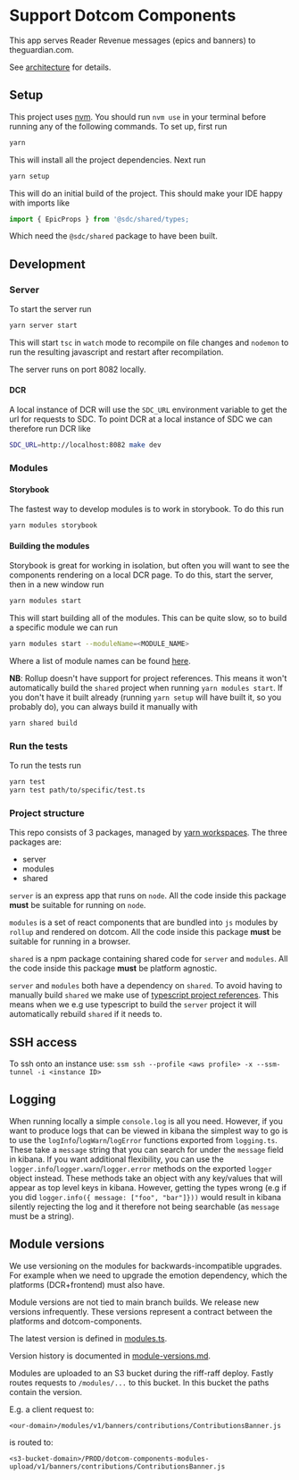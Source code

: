 # Support Dotcom Components

This app serves Reader Revenue messages (epics and banners) to theguardian.com.

See [architecture](docs/architecture.md) for details.

## Setup

This project uses [nvm](https://github.com/nvm-sh/nvm). You should run `nvm use` in your terminal before running any of the following commands. To set up, first run

```bash
yarn
```

This will install all the project dependencies. Next run

```bash
yarn setup
```

This will do an initial build of the project. This should make your IDE happy with imports like

```ts
import { EpicProps } from '@sdc/shared/types;
```

Which need the `@sdc/shared` package to have been built.

## Development

### Server

To start the server run

```bash
yarn server start
```

This will start `tsc` in `watch` mode to recompile on file changes and `nodemon` to run the resulting javascript and restart after recompilation.

The server runs on port 8082 locally.

#### DCR

A local instance of DCR will use the `SDC_URL` environment variable to get the url for requests to SDC. To point DCR at a local instance of SDC we can therefore run DCR like

```bash
SDC_URL=http://localhost:8082 make dev
```

### Modules

#### Storybook

The fastest way to develop modules is to work in storybook. To do this run

```bash
yarn modules storybook
```

#### Building the modules

Storybook is great for working in isolation, but often you will want to see the components rendering on a local DCR page. To do this, start the server, then in a new window run

```bash
yarn modules start
```

This will start building all of the modules. This can be quite slow, so to build a specific module we can run

```bash
yarn modules start --moduleName=<MODULE_NAME>
```

Where a list of module names can be found [here](./packages/shared/src/config/modules.ts).

**NB**: Rollup doesn't have support for project references. This means it won't automatically build the `shared` project when running `yarn modules start`. If you don't have it built already (running `yarn setup` will have built it, so you probably do), you can always build it manually with

```bash
yarn shared build
```

### Run the tests

To run the tests run

```bash
yarn test
yarn test path/to/specific/test.ts
```

### Project structure

This repo consists of 3 packages, managed by [yarn workspaces](https://classic.yarnpkg.com/en/docs/workspaces/). The three packages are:

- server
- modules
- shared

`server` is an express app that runs on `node`. All the code inside this package **must** be suitable for running on `node`.

`modules` is a set of react components that are bundled into `js` modules by `rollup` and rendered on dotcom. All the code inside this package **must** be suitable for running in a browser.

`shared` is a npm package containing shared code for `server` and `modules`. All the code inside this package **must** be platform agnostic.

`server` and `modules` both have a dependency on `shared`. To avoid having to manually build `shared` we make use of [typescript project references](https://www.typescriptlang.org/docs/handbook/project-references.html). This means when we e.g use typescript to build the `server` project it will automatically rebuild `shared` if it needs to.

## SSH access

To ssh onto an instance use:
`ssm ssh --profile <aws profile> -x --ssm-tunnel -i <instance ID>`

## Logging

When running locally a simple `console.log` is all you need. However, if you want to produce logs that can be viewed in kibana the simplest way to go is to use the `logInfo`/`logWarn`/`logError` functions exported from `logging.ts`. These take a `message` string that you can search for under the `message` field in kibana. If you want additional flexibility, you can use the `logger.info`/`logger.warn`/`logger.error` methods on the exported `logger` object instead. These methods take an object with any key/values that will appear as top level keys in kibana. However, getting the types wrong (e.g if you did `logger.info({ message: ["foo", "bar"]}))` would result in kibana silently rejecting the log and it therefore not being searchable (as `message` must be a string).

## Module versions

We use versioning on the modules for backwards-incompatible upgrades. For example when we need to upgrade the emotion dependency, which the platforms (DCR+frontend) must also have.

Module versions are not tied to main branch builds. We release new versions infrequently. These versions represent a contract between the platforms and dotcom-components.

The latest version is defined in [modules.ts](./packages/shared/src/config/modules.ts).

Version history is documented in [module-versions.md](/module-versions.md).

Modules are uploaded to an S3 bucket during the riff-raff deploy. Fastly routes requests to `/modules/...` to this bucket. In this bucket the paths contain the version.

E.g. a client request to:

`<our-domain>/modules/v1/banners/contributions/ContributionsBanner.js`

is routed to:

`<s3-bucket-domain>/PROD/dotcom-components-modules-upload/v1/banners/contributions/ContributionsBanner.js`
